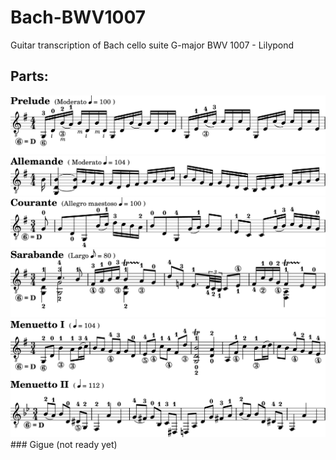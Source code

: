 # Bach-BWV1007
Guitar transcription of Bach cello suite G-major BWV 1007 - Lilypond


## Parts:
<img src="preview/preludium.png"/>
<img src="preview/allemande.png"/>
<img src="preview/courante.png"/>
<img src="preview/sarabande.png"/>
<img src="preview/minuetti.png"/>
### Gigue (not ready yet)
